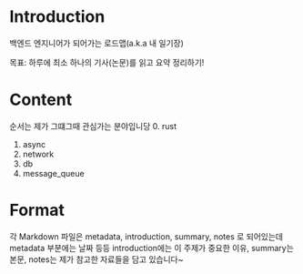 # Introduction

백엔드 엔지니어가 되어가는 로드맵(a.k.a 내 일기장)  

목표: 하루에 최소 하나의 기사(논문)를 읽고 요약 정리하기!

# Content

순서는 제가 그떄그때 관심가는 분야입니당 
0. rust
1. async
2. network
3. db
4. message_queue

# Format

각 Markdown 파일은 metadata, introduction, summary, notes 로 되어있는데 metadata 부분에는 날짜 등등 introduction에는 이 주제가 중요한 이유, summary는 본문, notes는 제가 참고한 자료들을 담고 있습니다~ 